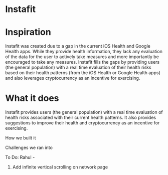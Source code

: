 # Instafit
# Inspiration
Instafit was created due to a gap in the current iOS Health and Google Health apps. While they provide health information, they lack any evaluation of the data for the user to actively take measures and more importantly be encouraged to take any measures. Instafit fills the gaps by providing users (the general population) with a real time evaluation of their health risks based on their health patterns (from the iOS Health or Google Health apps) and also leverages cryptocurrency as an incentive for exercising.
# What it does
Instafit provides users (the general population) with a real time evaluation of health risks associated with their current health patterns. It also provides suggestions to improve their health and cryptocurrency as an incentive for exercising.

How we built it

Challenges we ran into



To Do:
Rahul - 
1. Add infinite vertical scrolling on network page





